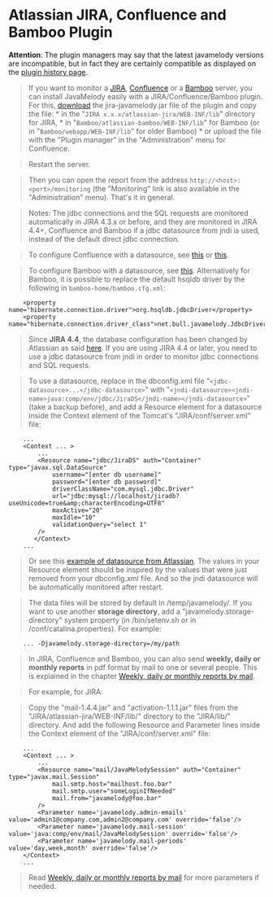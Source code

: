 # Atlassian JIRA, Confluence and Bamboo Plugin #

**Attention**: The plugin managers may say that the latest javamelody versions are incompatible, but in fact they are certainly compatible as displayed on the [plugin history page](https://marketplace.atlassian.com/plugins/net.bull.javamelody/versions).

> If you want to monitor a [JIRA](http://www.atlassian.com/software/jira/),
> [Confluence](http://www.atlassian.com/software/confluence/) or a [Bamboo](http://www.atlassian.com/software/bamboo/) server, you can install JavaMelody easily
> with a JIRA/Confluence/Bamboo plugin. For this, [download](https://github.com/javamelody/javamelody/releases) the jira-javamelody.jar file of the plugin
> and copy the file:
    * in the "`JIRA x.x.x/atlassian-jira/WEB-INF/lib`" directory for JIRA,
    * in "`Bamboo/atlassian-bamboo/WEB-INF/lib`" for Bamboo (or in "`Bamboo/webapp/WEB-INF/lib`" for older Bamboo)
    * or upload the file with the "Plugin manager" in the "Administration" menu for Confluence.

> Restart the server.

> Then you can open the report from the address `http://<host>:<port>/monitoring` (the "Monitoring" link is also available in the "Administration" menu).
> That's it in general.

> Notes: The jdbc connections and the SQL requests are monitored automatically in JIRA 4.3.x or before, and they are monitored in JIRA 4.4+, Confluence and Bamboo if a jdbc datasource from jndi is used, instead of the default direct jdbc connection.

> To configure Confluence with a datasource, see [this](http://confluence.atlassian.com/display/DOC/Database+Configuration) or [this](http://confluence.atlassian.com/display/DOC/Configuring+a+PostgreSQL+Datasource+in+Apache+Tomcat).

> To configure Bamboo with a datasource, see [this](http://confluence.atlassian.com/display/BAMBOO/Connecting+Bamboo+to+an+external+database).
> Alternatively for Bamboo, it is possible to replace the default hsqldb driver by the following in `bamboo-home/bamboo.cfg.xml`:
```
	<property name="hibernate.connection.driver">org.hsqldb.jdbcDriver</property>
	<property name="hibernate.connection.driver_class">net.bull.javamelody.JdbcDriver</property>
```

> Since **JIRA 4.4**, the database configuration has been changed by Atlassian as said [here](http://confluence.atlassian.com/display/JIRA/JIRA+4.4+Upgrade+Notes#JIRA44UpgradeNotes-MigratingYourDatabaseConfiguration).
> If you are using JIRA 4.4 or later, you need to use a jdbc datasource from jndi in order to monitor jdbc connections and SQL requests.

> To use a datasource, replace in the dbconfig.xml file "`<jdbc-datasource>...</jdbc-datasource>`"
> with "`<jndi-datasource><jndi-name>java:comp/env/jdbc/JiraDS</jndi-name></jndi-datasource>`" (take a backup before),
> and add a Resource element for a datasource inside the Context element of the Tomcat's "JIRA/conf/server.xml" file:

```
	...
	<Context ... > 
		...
		<Resource name="jdbc/JiraDS" auth="Container" type="javax.sql.DataSource"
			username="[enter db username]"
			password="[enter db password]"
			driverClassName="com.mysql.jdbc.Driver"
			url="jdbc:mysql://localhost/jiradb?useUnicode=true&amp;characterEncoding=UTF8"
			maxActive="20"
			maxIdle="10"
			validationQuery="select 1"
		/>
       </Context>
	...
```

> Or see this [example of datasource from Atlassian](http://confluence.atlassian.com/display/JIRA043/Connecting+JIRA+to+MySQL#ConnectingJIRAtoMySQL-51ConfigureyourapplicationservertoconnecttoMySQL). The values in your Resource element should be inspired by the values that were just removed from your dbconfig.xml file.
> And so the jndi datasource will be automatically monitored after restart.


> The data files will be stored by default in <installation directory>/temp/javamelody/. If you want to use another **storage directory**, add a "javamelody.storage-directory" system property (in <installation directory>/bin/setenv.sh or in <installation directory>/conf/catalina.properties). For example:

```
	... -Djavamelody.storage-directory=/my/path
```

> In JIRA, Confluence and Bamboo, you can also send **weekly, daily or monthly reports** in pdf format by mail to one or several people.
> This is explained in the chapter [Weekly, daily or monthly reports by mail](UserGuide#14._Weekly,_daily_or_monthly_reports_by_mail.md).

> For example, for JIRA:

> Copy the "mail-1.4.4.jar" and "activation-1.1.1.jar" files from the "JIRA/atlassian-jira/WEB-INF/lib/" directory
> to the "JIRA/lib/" directory.
> And add the following Resource and Parameter lines inside the Context element of the "JIRA/conf/server.xml" file:

```
	...
	<Context ... > 
		...
		<Resource name="mail/JavaMelodySession" auth="Container" type="javax.mail.Session"
			mail.smtp.host="mailhost.foo.bar"
			mail.smtp.user="someLoginIfNeeded"
			mail.from="javamelody@foo.bar"
		/>
		<Parameter name='javamelody.admin-emails' value='admin1@company.com,admin2@company.com' override='false'/>
		<Parameter name='javamelody.mail-session' value='java:comp/env/mail/JavaMelodySession' override='false'/>
		<Parameter name='javamelody.mail-periods' value='day,week,month' override='false'/>
	</Context>
	...
```

> Read [Weekly, daily or monthly reports by mail](UserGuide#14._Weekly,_daily_or_monthly_reports_by_mail.md) for more parameters if needed.